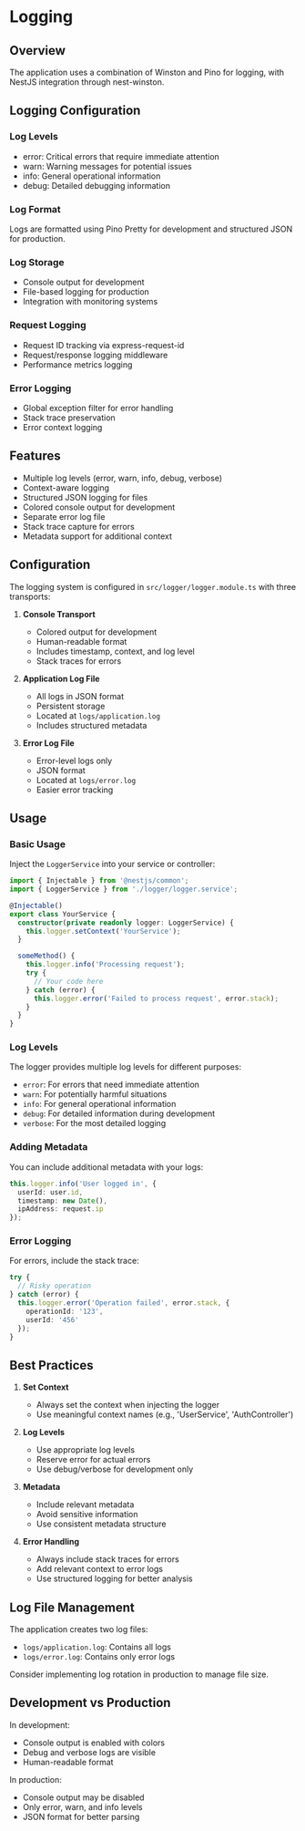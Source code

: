 # Logging

## Overview
The application uses a combination of Winston and Pino for logging, with NestJS integration through nest-winston.

## Logging Configuration

### Log Levels
- error: Critical errors that require immediate attention
- warn: Warning messages for potential issues
- info: General operational information
- debug: Detailed debugging information

### Log Format
Logs are formatted using Pino Pretty for development and structured JSON for production.

### Log Storage
- Console output for development
- File-based logging for production
- Integration with monitoring systems

### Request Logging
- Request ID tracking via express-request-id
- Request/response logging middleware
- Performance metrics logging

### Error Logging
- Global exception filter for error handling
- Stack trace preservation
- Error context logging

## Features

- Multiple log levels (error, warn, info, debug, verbose)
- Context-aware logging
- Structured JSON logging for files
- Colored console output for development
- Separate error log file
- Stack trace capture for errors
- Metadata support for additional context

## Configuration

The logging system is configured in `src/logger/logger.module.ts` with three transports:

1. **Console Transport**
   - Colored output for development
   - Human-readable format
   - Includes timestamp, context, and log level
   - Stack traces for errors

2. **Application Log File**
   - All logs in JSON format
   - Persistent storage
   - Located at `logs/application.log`
   - Includes structured metadata

3. **Error Log File**
   - Error-level logs only
   - JSON format
   - Located at `logs/error.log`
   - Easier error tracking

## Usage

### Basic Usage

Inject the `LoggerService` into your service or controller:

```typescript
import { Injectable } from '@nestjs/common';
import { LoggerService } from './logger/logger.service';

@Injectable()
export class YourService {
  constructor(private readonly logger: LoggerService) {
    this.logger.setContext('YourService');
  }

  someMethod() {
    this.logger.info('Processing request');
    try {
      // Your code here
    } catch (error) {
      this.logger.error('Failed to process request', error.stack);
    }
  }
}
```

### Log Levels

The logger provides multiple log levels for different purposes:

- `error`: For errors that need immediate attention
- `warn`: For potentially harmful situations
- `info`: For general operational information
- `debug`: For detailed information during development
- `verbose`: For the most detailed logging

### Adding Metadata

You can include additional metadata with your logs:

```typescript
this.logger.info('User logged in', {
  userId: user.id,
  timestamp: new Date(),
  ipAddress: request.ip
});
```

### Error Logging

For errors, include the stack trace:

```typescript
try {
  // Risky operation
} catch (error) {
  this.logger.error('Operation failed', error.stack, {
    operationId: '123',
    userId: '456'
  });
}
```

## Best Practices

1. **Set Context**
   - Always set the context when injecting the logger
   - Use meaningful context names (e.g., 'UserService', 'AuthController')

2. **Log Levels**
   - Use appropriate log levels
   - Reserve error for actual errors
   - Use debug/verbose for development only

3. **Metadata**
   - Include relevant metadata
   - Avoid sensitive information
   - Use consistent metadata structure

4. **Error Handling**
   - Always include stack traces for errors
   - Add relevant context to error logs
   - Use structured logging for better analysis

## Log File Management

The application creates two log files:
- `logs/application.log`: Contains all logs
- `logs/error.log`: Contains only error logs

Consider implementing log rotation in production to manage file size.

## Development vs Production

In development:
- Console output is enabled with colors
- Debug and verbose logs are visible
- Human-readable format

In production:
- Console output may be disabled
- Only error, warn, and info levels
- JSON format for better parsing 